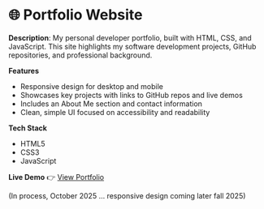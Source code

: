 # 🌐 Portfolio Website

**Description**: 
My personal developer portfolio, built with HTML, CSS, and JavaScript. This site highlights my software development projects, GitHub repositories, and professional background.

**Features**

* Responsive design for desktop and mobile
* Showcases key projects with links to GitHub repos and live demos
* Includes an About Me section and contact information
* Clean, simple UI focused on accessibility and readability

**Tech Stack**

* HTML5
* CSS3
* JavaScript

**Live Demo**
👉 [View Portfolio](https://cvcpatton.github.io/index.html)  

(In process, October 2025 ... responsive design coming later fall 2025) 

